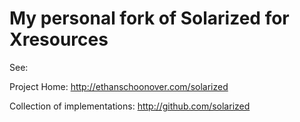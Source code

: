 My personal fork of Solarized for Xresources
=========
See:

Project Home: http://ethanschoonover.com/solarized

Collection of implementations: http://github.com/solarized

